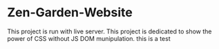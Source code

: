 # Zen-Garden-Website

This project is run with live server.
This project is dedicated to show the power of CSS without JS DOM munipulation.
this is a test
